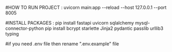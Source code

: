 #HOW TO RUN PROJECT : 
uvicorn main:app --reload  --host 127.0.0.1 --port 8005

#INSTALL PACKAGES : pip install fastapi uvicorn sqlalchemy mysql-connector-python pip install bcrypt starlette Jinja2 pydantic passlib urllib3 typing

#if you need .env file then rename ".env.example" file  


